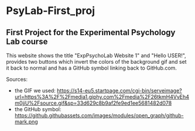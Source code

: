 # PsyLab-First_proj
## First Project for the Experimental Psychology Lab course

This website shows the title "ExpPsychoLab Website 1" and "Hello USER!", provides two buttons which invert the colors of the background gif and set it back to normal and has a GitHub symbol linking back to GitHub.com. 



Sources:
- the GIF we used: https://s14-eu5.startpage.com/cgi-bin/serveimage?url=https%3A%2F%2Fmedia1.giphy.com%2Fmedia%2F26tkmH4VvEh4m0jiU%2Fsource.gif&sp=33d629c8b9af2fe9ed1ee5681482d078
- the GitHub symbol: https://github.githubassets.com/images/modules/open_graph/github-mark.png
